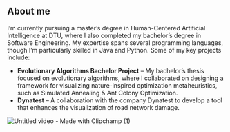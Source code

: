 ## About me
I’m currently pursuing a master’s degree in Human-Centered Artificial Intelligence at DTU, where I also completed my bachelor’s degree in Software Engineering. My expertise spans several programming languages, though I’m particularly skilled in Java and Python. Some of my key projects include:

- **Evolutionary Algorithms Bachelor Project** – My bachelor’s thesis focused on evolutionary algorithms, where I collaborated on designing a framework for visualizing nature-inspired optimization metaheuristics, such as Simulated Annealing & Ant Colony Optimization.
- **Dynatest** – A collaboration with the company Dynatest to develop a tool that enhances the visualization of road network damage.


![Untitled video - Made with Clipchamp (1)](https://github.com/user-attachments/assets/ff051b6d-d76d-472d-b433-faffce1df9cf)
